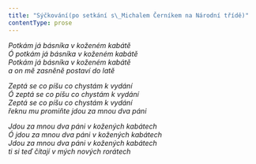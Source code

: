 ```yaml
---
title: "Sýčkování(po setkání s\_Michalem Černíkem na Národní třídě)"
contentType: prose
---
```


<section>

_Potkám já básníka v koženém kabátě  
Ó potkám já básníka v koženém kabátě  
Potkám já básníka v koženém kabátě  
a on mě zasněně postaví do latě_

</section>

<section>

_Zeptá se co píšu co chystám k vydání  
Ó zeptá se co píšu co chystám k vydání  
Zeptá se co píšu co chystám k vydání  
řeknu mu promiňte jdou za mnou dva páni_

</section>

<section>

_Jdou za mnou dva páni v kožených kabátech  
Ó jdou za mnou dva páni v kožených kabátech  
Jdou za mnou dva páni v kožených kabátech  
ti si teď čítají v mých nových rorátech_

</section>
